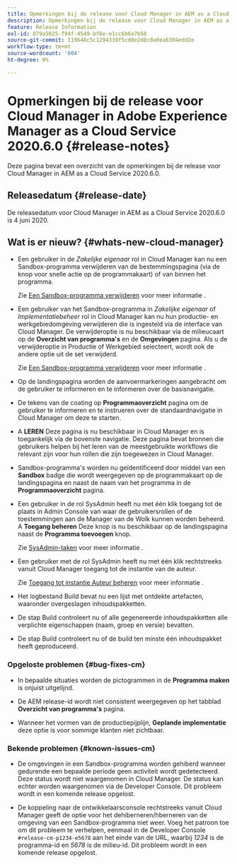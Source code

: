 ```yaml
---
title: Opmerkingen bij de release voor Cloud Manager in AEM as a Cloud Service versie 2020.6.0
description: Opmerkingen bij de release voor Cloud Manager in AEM as a Cloud Service versie 2020.6.0
feature: Release Information
exl-id: 879a5025-f94f-4549-bf6e-e1cc6b6a7b58
source-git-commit: 119648c5c1294339f5cd0e2d8c0a0ea6304edd2e
workflow-type: tm+mt
source-wordcount: '604'
ht-degree: 0%

---
```


# Opmerkingen bij de release voor Cloud Manager in Adobe Experience Manager as a Cloud Service 2020.6.0 {#release-notes}

Deze pagina bevat een overzicht van de opmerkingen bij de release voor Cloud Manager in AEM as a Cloud Service 2020.6.0.

## Releasedatum {#release-date}

De releasedatum voor Cloud Manager in AEM as a Cloud Service 2020.6.0 is 4 juni 2020.

## Wat is er nieuw? {#whats-new-cloud-manager}

* Een gebruiker in de *Zakelijke eigenaar* rol in Cloud Manager kan nu een Sandbox-programma verwijderen van de bestemmingspagina (via de knop voor snelle actie op de programmakaart) of van binnen het programma.

   Zie [Een Sandbox-programma verwijderen](https://experienceleague.adobe.com/docs/experience-manager-cloud-service/onboarding/getting-access/cloud-service-programs/creating-a-program.html) voor meer informatie .

* Een gebruiker van het Sandbox-programma in *Zakelijke eigenaar* of *Implementatiebeheer* rol in Cloud Manager kan nu hun productie- en werkgebiedomgeving verwijderen die is ingesteld via de interface van Cloud Manager. De verwijderoptie is nu beschikbaar via de milieucaart op de **Overzicht van programma&#39;s** en de **Omgevingen** pagina. Als u de verwijderoptie in Productie of Werkgebied selecteert, wordt ook de andere optie uit de set verwijderd.

   Zie [Een Sandbox-programma verwijderen](https://experienceleague.adobe.com/docs/experience-manager-cloud-service/onboarding/getting-access/cloud-service-programs/creating-a-program.html) voor meer informatie .

* Op de landingspagina worden de aanvoermarkeringen aangebracht om de gebruiker te informeren en te informeren over de basisnavigatie.

* De tekens van de coating op **Programmaoverzicht** pagina om de gebruiker te informeren en te instrueren over de standaardnavigatie in Cloud Manager om deze te starten.

* A **LEREN** Deze pagina is nu beschikbaar in Cloud Manager en is toegankelijk via de bovenste navigatie. Deze pagina bevat bronnen die gebruikers helpen bij het leren van de meestgebruikte workflows die relevant zijn voor hun rollen die zijn toegewezen in Cloud Manager.

* Sandbox-programma&#39;s worden nu geïdentificeerd door middel van een **Sandbox** badge die wordt weergegeven op de programmakaart op de landingspagina en naast de naam van het programma in de **Programmaoverzicht** pagina.

* Een gebruiker in de rol SysAdmin heeft nu met één klik toegang tot de plaats in Admin Console van waar de gebruikersrollen of de toestemmingen aan de Manager van de Wolk kunnen worden beheerd. A **Toegang beheren** Deze knop is nu beschikbaar op de landingspagina naast de **Programma toevoegen** knop.

   Zie [SysAdmin-taken](https://experienceleague.adobe.com/docs/experience-manager-cloud-service/onboarding/getting-access/navigation.html#sysadmin-tasks) voor meer informatie .

* Een gebruiker met de rol SysAdmin heeft nu met één klik rechtstreeks vanuit Cloud Manager toegang tot de instantie van de auteur.

   Zie [Toegang tot instantie Auteur beheren](https://experienceleague.adobe.com/docs/experience-manager-cloud-service/onboarding/getting-access/navigation.html#manage-access-aem) voor meer informatie .

* Het logbestand Build bevat nu een lijst met ontdekte artefacten, waaronder overgeslagen inhoudspakketten.

* De stap Build controleert nu of alle gegenereerde inhoudspakketten alle verplichte eigenschappen (naam, groep en versie) bevatten.

* De stap Build controleert nu of de build ten minste één inhoudspakket heeft geproduceerd.

### Opgeloste problemen {#bug-fixes-cm}

* In bepaalde situaties worden de pictogrammen in de **Programma maken** is onjuist uitgelijnd.

* De AEM release-id wordt niet consistent weergegeven op het tabblad **Overzicht van programma&#39;s** pagina.

* Wanneer het vormen van de productiepijplijn, **Geplande implementatie** deze optie is voor sommige klanten niet zichtbaar.

### Bekende problemen {#known-issues-cm}

* De omgevingen in een Sandbox-programma worden gehiberd wanneer gedurende een bepaalde periode geen activiteit wordt gedetecteerd. Deze status wordt niet waargenomen in Cloud Manager. De status kan echter worden waargenomen via de Developer Console. Dit probleem wordt in een komende release opgelost.

* De koppeling naar de ontwikkelaarsconsole rechtstreeks vanuit Cloud Manager geeft de optie voor het dehiberneren/hberneren van de omgeving van een Sandbox-programma niet weer. Voeg het patroon toe om dit probleem te verhelpen, eenmaal in de Developer Console `#release-cm-p1234-e5678` aan het einde van de URL, waarbij *1234* is de programma-id en *5678* is de milieu-id. Dit probleem wordt in een komende release opgelost.
